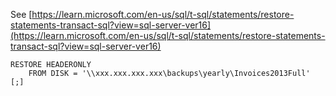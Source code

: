 See [https://learn.microsoft.com/en-us/sql/t-sql/statements/restore-statements-transact-sql?view=sql-server-ver16](https://learn.microsoft.com/en-us/sql/t-sql/statements/restore-statements-transact-sql?view=sql-server-ver16)
```
RESTORE HEADERONLY
    FROM DISK = '\\xxx.xxx.xxx.xxx\backups\yearly\Invoices2013Full'
[;]
```

